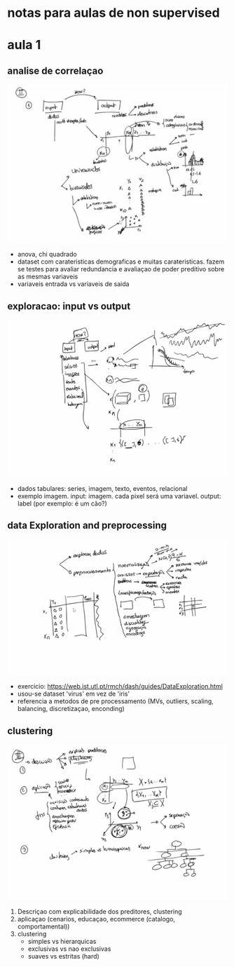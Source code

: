 # notas para aulas de non supervised

# aula 1


## analise de correlaçao

![alt text](aula_1_correlacao.jpg)

- anova, chi quadrado
- dataset com carateristicas demograficas e muitas carateristicas. fazem se testes para avaliar redundancia e avaliaçao de poder preditivo sobre as mesmas variaveis
- variaveis entrada vs variaveis de saida


## exploracao: input vs output

![alt text](aula_1_input_output.jpg)

- dados tabulares: series, imagem, texto, eventos, relacional
- exemplo imagem. input: imagem. cada pixel será uma variavel. output: label (por exemplo: é um cão?)


## data Exploration and preprocessing
![alt text](aula_1_data_exploration.jpg)

- exercicio: https://web.ist.utl.pt/rmch/dash/guides/DataExploration.html
- usou-se dataset 'virus' em vez de 'iris'
- referencia a metodos de pre processamento (MVs, outliers, scaling, balancing, discretizaçao, enconding)

## clustering
![alt text](aula_1_clustering.jpg)

1. Descriçao com explicabilidade dos preditores, clustering
2. aplicaçao (cenarios, educaçao, ecommerce (catalogo, comportamental))
3. clustering 
    - simples vs hierarquicas
    - exclusivas vs nao exclusivas
    - suaves vs estritas (hard)